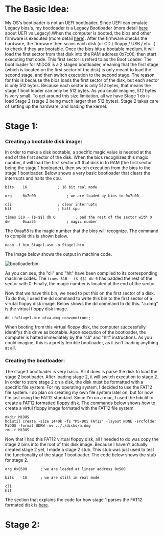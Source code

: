 

# The Basic Idea:

My OS's bootloader is not an UEFI bootloader. Since UEFI can emulate Legacy bios's, my bootloader is a Legacy Bootloader (more detail [here](https://linuxhint.com/difference-between-uefi-and-legacy/#:~:text=UEFI%20runs%20in%2032%2Dbit,systems%20(OS)%20as%20applications.) about UEFI vs Legacy).When the computer is booted, the bios and other firmware is executed (more detail [here](https://manybutfinite.com/post/how-computers-boot-up/)). After the firmware checks the hardware, the firmware then scans each disk (or CD / floppy / USB / etc...) to check if they are bootable. Once the bios hits a bootable medium, it will load the first sector from that disk into the RAM address 0x7c00, then start executing that code. This first sector is referd to as the Boot Loader. The boot loader for MIDOS is a 2 staged bootloader, meaning that the first stage (which is located on the first sector of the disk) is only meant to load the second stage, and then switch execution to the second stage. The reason for this is because the bios loads the first sector of the disk, but each sector is only 512 bytes. Because each sector is only 512 bytes, that means the stage 1 boot loader can only be 512 bytes. As you could imagine, 512 bytes is very small. To get around this size limitation, all we have Stage 1 do is load Stage 2 (stage 2 being much larger than 512 bytes). Stage 2 takes care of setting up the hardware, and loading the kernel.  

# Stage 1:

### Creating a bootable disk image:

In order to make a disk bootable, a specific magic value is needed at the end of the first sector of the disk. When the bios recognizes this magic number, it will load the first sector off that disk in to RAM (the first sector being the stage 1 bootoader), then switch execution from the bios to the stage 1 bootloader. Below shows a very basic bootloader that clears the interrupts and halts the cpu.

```
bits	16 				; 16 bit real mode	

org 	0x7c00 				; we are loaded by bios to 0x7c00	

cli 					; clear interrupts
hlt 					; halt cpu

times 510 - ($-$$) db 0  		; pad the rest of the sector with 0
dw  	0xaa55 				; magic number 
``` 

The 0xaa55 is the magic number that the bios will recognize. The command to compile this is shown below.

```
nasm -f bin Stage1.asm -o Stage1.bin
```

The Image below shows the output in machine code.

![bootloaderbin](/Images/bootloaderbin.png)

As you can see, the "cli" and "hlt" have been compiled to its corresponding machine codes. The ``` times 510 - ($-$$) db 0 ``` has padded the rest of the sector with 0. Finally, the magic number is located at the end of the sector.  

Now that we have this bin, we need to put this on the first sector of a disk. To do this, I used the dd command to write this bin to the first sector of a virutal floppy disk image. Below shows the dd command to do this. "a.dmg" is the virtual floppy disk image.

```
dd if=Stage1.bin of=a.dmg conv=notrunc;
```
When booting from this virtual floppy disk, the computer successfully identifys this drive as bootable. Apon execution of the bootloader, the computer is halted immediately by the "cli" and "hlt" instructions. As you could imagine, this is a pretty terrible bootloader, as it isn't loading anything at all. 

### Creating the bootloader:

The stage 1 bootloader is very basic. All it does is parse the disk to load the stage 2 bootloader. After loading stage 2, it will switch execution to stage 2. In order to store stage 2 on a disk, the disk must be formatted with a specific file system. For my operating system, I decided to use the FAT12 file system. I do plan on creating my own file system later on, but for now I'm just using the FAT12 standard. Since I'm on a mac, I used the hdiutil to create a FAT12 formatted floppy disk. The commands below shows how to create a virtul floppy image formated with the FAT12 file system.

```
mkdir MiDOS
hdiutil create -size 1440k -fs "MS-DOS FAT12" -layout NONE -srcfolder MiDOS -format UDRW -ov .././disks/a.dmg
rm -r MiDOS
``` 
Now that I had this FAT12 virtual floppy disk, all I needed to do was copy the stage 2 bins into the root of this disk image. Because I haven't actually created stage 2 yet, I made a stage 2 stub. This stub was just used to test the functionality of the stage 1 bootloader. The code below shows the stub for stage 2.

```
org 0x0500		; we are loaded at linear address 0x500
 
bits 	16		; we are still in real mode

cli
hlt
```

The section that explains the code for how stage 1 parses the FAT12 formated disk is [here](../FS/FAT12.md).


# Stage 2: